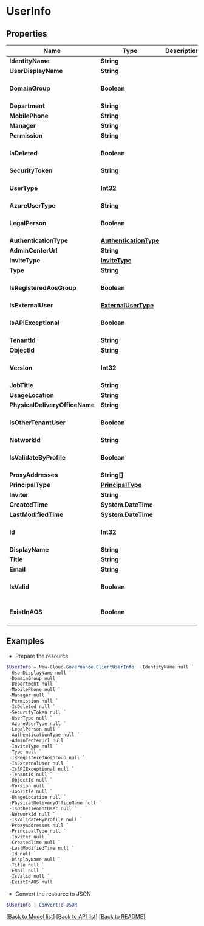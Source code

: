 # UserInfo
## Properties

Name | Type | Description | Notes
------------ | ------------- | ------------- | -------------
**IdentityName** | **String** |  | [optional] 
**UserDisplayName** | **String** |  | [optional] 
**DomainGroup** | **Boolean** |  | [optional] [default to $false]
**Department** | **String** |  | [optional] 
**MobilePhone** | **String** |  | [optional] 
**Manager** | **String** |  | [optional] 
**Permission** | **String** |  | [optional] 
**IsDeleted** | **Boolean** |  | [optional] [default to $false]
**SecurityToken** | **String** |  | [optional] 
**UserType** | **Int32** |  | [optional] [default to 0]
**AzureUserType** | **String** |  | [optional] 
**LegalPerson** | **Boolean** |  | [optional] [default to $false]
**AuthenticationType** | [**AuthenticationType**](AuthenticationType.md) |  | [optional] 
**AdminCenterUrl** | **String** |  | [optional] 
**InviteType** | [**InviteType**](InviteType.md) |  | [optional] 
**Type** | **String** |  | [optional] 
**IsRegisteredAosGroup** | **Boolean** |  | [optional] [default to $false]
**IsExternalUser** | [**ExternalUserType**](ExternalUserType.md) |  | [optional] 
**IsAPIExceptional** | **Boolean** |  | [optional] [default to $false]
**TenantId** | **String** |  | [optional] 
**ObjectId** | **String** |  | [optional] 
**Version** | **Int32** |  | [optional] [default to 0]
**JobTitle** | **String** |  | [optional] 
**UsageLocation** | **String** |  | [optional] 
**PhysicalDeliveryOfficeName** | **String** |  | [optional] 
**IsOtherTenantUser** | **Boolean** |  | [optional] [default to $false]
**NetworkId** | **String** |  | [optional] 
**IsValidateByProfile** | **Boolean** |  | [optional] [default to $false]
**ProxyAddresses** | **String[]** |  | [optional] 
**PrincipalType** | [**PrincipalType**](PrincipalType.md) |  | [optional] 
**Inviter** | **String** |  | [optional] 
**CreatedTime** | **System.DateTime** |  | [optional] 
**LastModifiedTime** | **System.DateTime** |  | [optional] 
**Id** | **Int32** |  | [optional] [default to 0]
**DisplayName** | **String** |  | [optional] 
**Title** | **String** |  | [optional] 
**Email** | **String** |  | [optional] 
**IsValid** | **Boolean** |  | [optional] [default to $false]
**ExistInAOS** | **Boolean** |  | [optional] [default to $false]

## Examples

- Prepare the resource
```powershell
$UserInfo = New-Cloud.Governance.ClientUserInfo  -IdentityName null `
 -UserDisplayName null `
 -DomainGroup null `
 -Department null `
 -MobilePhone null `
 -Manager null `
 -Permission null `
 -IsDeleted null `
 -SecurityToken null `
 -UserType null `
 -AzureUserType null `
 -LegalPerson null `
 -AuthenticationType null `
 -AdminCenterUrl null `
 -InviteType null `
 -Type null `
 -IsRegisteredAosGroup null `
 -IsExternalUser null `
 -IsAPIExceptional null `
 -TenantId null `
 -ObjectId null `
 -Version null `
 -JobTitle null `
 -UsageLocation null `
 -PhysicalDeliveryOfficeName null `
 -IsOtherTenantUser null `
 -NetworkId null `
 -IsValidateByProfile null `
 -ProxyAddresses null `
 -PrincipalType null `
 -Inviter null `
 -CreatedTime null `
 -LastModifiedTime null `
 -Id null `
 -DisplayName null `
 -Title null `
 -Email null `
 -IsValid null `
 -ExistInAOS null
```

- Convert the resource to JSON
```powershell
$UserInfo | ConvertTo-JSON
```

[[Back to Model list]](../README.md#documentation-for-models) [[Back to API list]](../README.md#documentation-for-api-endpoints) [[Back to README]](../README.md)

